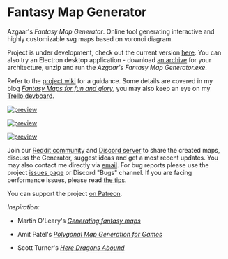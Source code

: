 # Fantasy Map Generator

Azgaar's _Fantasy Map Generator_. Online tool generating interactive and highly customizable svg maps based on voronoi diagram.

Project is under development, check out the current version [here](https://azgaar.github.io/Fantasy-Map-Generator). You can also try an Electron desktop application - download [an archive](https://github.com/Azgaar/Fantasy-Map-Generator/releases) for your architecture, unzip and run the _Azgaar's Fantasy Map Generator.exe_.

Refer to the [project wiki](https://github.com/Azgaar/Fantasy-Map-Generator/wiki) for a guidance. Some details are covered in my blog [_Fantasy Maps for fun and glory_](https://azgaar.wordpress.com), you may also keep an eye on my [Trello devboard](https://trello.com/b/7x832DG4/fantasy-map-generator).

[![preview](https://cdn.discordapp.com/attachments/587406457725779968/594840629213659136/preview1.png)](https://i.redd.it/8bf81ir2cy631.png)

[![preview](https://cdn.discordapp.com/attachments/587406457725779968/594840633911279636/preview2.png)](https://cdn.discordapp.com/attachments/515359185664344071/593888810782162964/The_Wichin_Island_sepia.png)

[![preview](https://cdn.discordapp.com/attachments/587406457725779968/594840632296734720/preview3.png)](https://cdn.discordapp.com/attachments/515359096925454350/593891237984206848/The_Wichin_Island_-_diplomacy.png)

Join our [Reddit community](https://www.reddit.com/r/FantasyMapGenerator) and [Discord server](https://discordapp.com/invite/X7E84HU) to share the created maps, discuss the Generator, suggest ideas and get a most recent updates. You may also contact me directly via [email](mailto:maxganiev@yandex.com). For bug reports please use the project [issues page](https://github.com/Azgaar/Fantasy-Map-Generator/issues) or Discord "Bugs" channel. If you are facing performance issues, please read [the tips](https://github.com/Azgaar/Fantasy-Map-Generator/wiki/Tips#performance-tips).

You can support the project [on Patreon](https://www.patreon.com/azgaar).

_Inspiration:_

* Martin O'Leary's [_Generating fantasy maps_](https://mewo2.com/notes/terrain)

* Amit Patel's [_Polygonal Map Generation for Games_](http://www-cs-students.stanford.edu/~amitp/game-programming/polygon-map-generation)

* Scott Turner's [_Here Dragons Abound_](https://heredragonsabound.blogspot.com)

